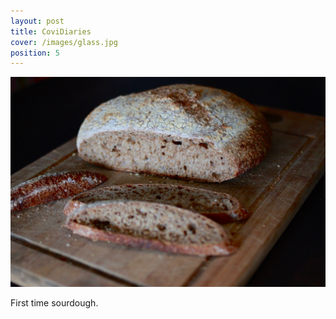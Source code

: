 ```yaml
---
layout: post
title: CoviDiaries
cover: /images/glass.jpg
position: 5
---
```



<div class="photo">
  <img src="/images/wholewh.jpg"/>
  <p>First time sourdough.</p>
</div>
